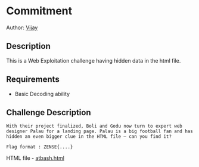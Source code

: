 # Commitment

Author: [Vijay](https://github.com/vijay-jaisankar)

## Description

This is a Web Exploitation challenge having hidden data in the html file.

## Requirements

- Basic Decoding ability

## Challenge Description

```
With their project finalized, Boli and Godu now turn to expert web designer Palau for a landing page. Palau is a big football fan and has hidden an even bigger clue in the HTML file – can you find it?

Flag format : ZENSE{....}
```

HTML file - [atbash.html](https://github.com/Nilsiloid/Zense-MiniCTF/blob/main/Web/Rotating-Differently%3F%3F/atbash.html)
